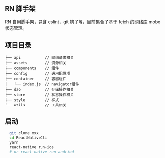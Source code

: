 ## RN 脚手架

RN 自用脚手架，包含 eslint，git 钩子等，目前集合了基于 fetch 的网络库 mobx 状态管理。

## 项目目录

```
├── api           // 网络请求相关
├── assets        // 资源相关
├── components    // 组件
├── config        // 通用配置项
├── container     // 容器组件
│   └── index.js  // navigator组件
├── dao           // 存储操作相关
├── store         // 状态操作相关
├── style         // 样式
└── utils         // 工具相关
```

## 启动

``` bash
  git clone xxx
  cd ReactNativeCli
  yarn
  react-native run-ios
  # or react-native run-andriod
```
